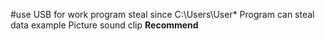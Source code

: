 #use USB for work program
steal since C:\Users\User\*
Program can steal data example Picture sound clip
______Recommend______

